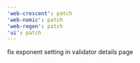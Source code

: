 ```yaml
---
'web-crescent': patch
'web-nomic': patch
'web-regen': patch
'ui': patch
---
```


fix exponent setting in validator details page
